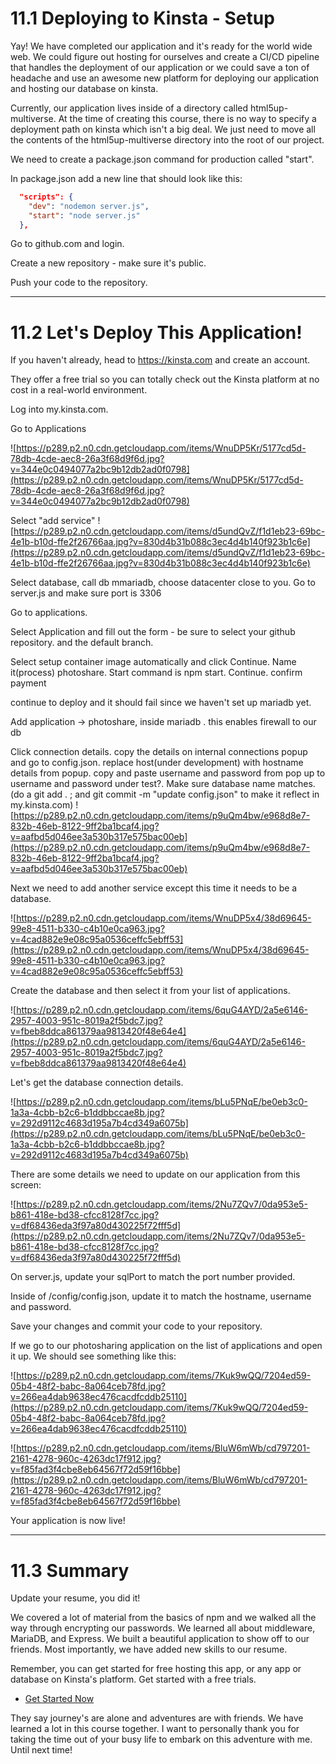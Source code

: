 # 11.1 Deploying to Kinsta - Setup

Yay! We have completed our application and it's ready for the world wide web. We could figure out hosting for ourselves and create a CI/CD pipeline that handles the deployment of our application or we could save a ton of headache and use an awesome new platform for deploying our application and hosting our database on kinsta.

Currently, our application lives inside of a directory called html5up-multiverse. At the time of creating this course, there is no way to specify a deployment path on kinsta which isn't a big deal. We just need to move all the contents of the html5up-multiverse directory into the root of our project. 

We need to create a package.json command for production called "start".

In package.json add a new line that should look like this:

```json
  "scripts": {
    "dev": "nodemon server.js",
    "start": "node server.js"
  },

```

Go to github.com and login.

Create a new repository - make sure it's public. 

Push your code to the repository.

---

# 11.2 Let's Deploy This Application!

If you haven't already, head to https://kinsta.com and create an account.

They offer a free trial so you can totally check out the Kinsta platform at no cost in a real-world environment.

Log into my.kinsta.com.

Go to Applications

![https://p289.p2.n0.cdn.getcloudapp.com/items/WnuDP5Kr/5177cd5d-78db-4cde-aec8-26a3f68d9f6d.jpg?v=344e0c0494077a2bc9b12db2ad0f0798](https://p289.p2.n0.cdn.getcloudapp.com/items/WnuDP5Kr/5177cd5d-78db-4cde-aec8-26a3f68d9f6d.jpg?v=344e0c0494077a2bc9b12db2ad0f0798)

Select "add service"
![https://p289.p2.n0.cdn.getcloudapp.com/items/d5undQvZ/f1d1eb23-69bc-4e1b-b10d-ffe2f26766aa.jpg?v=830d4b31b088c3ec4d4b140f923b1c6e](https://p289.p2.n0.cdn.getcloudapp.com/items/d5undQvZ/f1d1eb23-69bc-4e1b-b10d-ffe2f26766aa.jpg?v=830d4b31b088c3ec4d4b140f923b1c6e)

Select database, call db mmariadb, choose datacenter close to you. 
Go to server.js and make sure port is 3306

Go to applications.

Select Application and fill out the form - be sure to select your github repository. and the default branch.

Select setup container image automatically and click Continue. Name it(process) photoshare. Start command is npm start. Continue. confirm payment

continue to deploy and it should fail since we haven't set up mariadb yet.

Add application -> photoshare, inside mariadb . this enables firewall to our db

Click connection details. copy the details on internal connections popup and go to config.json. replace host(under development) with hostname details from popup. copy and paste username and password from pop up to username and password under test?. 
Make sure database name matches. (do a git add . ; and git commit -m "update config.json" to make it reflect in my.kinsta.com)
![https://p289.p2.n0.cdn.getcloudapp.com/items/p9uQm4bw/e968d8e7-832b-46eb-8122-9ff2ba1bcaf4.jpg?v=aafbd5d046ee3a530b317e575bac00eb](https://p289.p2.n0.cdn.getcloudapp.com/items/p9uQm4bw/e968d8e7-832b-46eb-8122-9ff2ba1bcaf4.jpg?v=aafbd5d046ee3a530b317e575bac00eb)

Next we need to add another service except this time it needs to be a database.

![https://p289.p2.n0.cdn.getcloudapp.com/items/WnuDP5x4/38d69645-99e8-4511-b330-c4b10e0ca963.jpg?v=4cad882e9e08c95a0536ceffc5ebff53](https://p289.p2.n0.cdn.getcloudapp.com/items/WnuDP5x4/38d69645-99e8-4511-b330-c4b10e0ca963.jpg?v=4cad882e9e08c95a0536ceffc5ebff53)

Create the database and then select it from your list of applications.

![https://p289.p2.n0.cdn.getcloudapp.com/items/6quG4AYD/2a5e6146-2957-4003-951c-8019a2f5bdc7.jpg?v=fbeb8ddca861379aa9813420f48e64e4](https://p289.p2.n0.cdn.getcloudapp.com/items/6quG4AYD/2a5e6146-2957-4003-951c-8019a2f5bdc7.jpg?v=fbeb8ddca861379aa9813420f48e64e4)

Let's get the database connection details.

![https://p289.p2.n0.cdn.getcloudapp.com/items/bLu5PNqE/be0eb3c0-1a3a-4cbb-b2c6-b1ddbbccae8b.jpg?v=292d9112c4683d195a7b4cd349a6075b](https://p289.p2.n0.cdn.getcloudapp.com/items/bLu5PNqE/be0eb3c0-1a3a-4cbb-b2c6-b1ddbbccae8b.jpg?v=292d9112c4683d195a7b4cd349a6075b)

There are some details we need to update on our application from this screen:

![https://p289.p2.n0.cdn.getcloudapp.com/items/2Nu7ZQv7/0da953e5-b861-418e-bd38-cfcc8128f7cc.jpg?v=df68436eda3f97a80d430225f72fff5d](https://p289.p2.n0.cdn.getcloudapp.com/items/2Nu7ZQv7/0da953e5-b861-418e-bd38-cfcc8128f7cc.jpg?v=df68436eda3f97a80d430225f72fff5d)

On server.js, update your sqlPort to match the port number provided.

Inside of /config/config.json, update it to match the hostname, username and password.

Save your changes and commit your code to your repository. 

If we go to our photosharing application on the list of applications and open it up. We should see something like this:

![https://p289.p2.n0.cdn.getcloudapp.com/items/7Kuk9wQQ/7204ed59-05b4-48f2-babc-8a064ceb78fd.jpg?v=266ea4dab9638ec476cacdfcddb25110](https://p289.p2.n0.cdn.getcloudapp.com/items/7Kuk9wQQ/7204ed59-05b4-48f2-babc-8a064ceb78fd.jpg?v=266ea4dab9638ec476cacdfcddb25110)

![https://p289.p2.n0.cdn.getcloudapp.com/items/BluW6mWb/cd797201-2161-4278-960c-4263dc17f912.jpg?v=f85fad3f4cbe8eb64567f72d59f16bbe](https://p289.p2.n0.cdn.getcloudapp.com/items/BluW6mWb/cd797201-2161-4278-960c-4263dc17f912.jpg?v=f85fad3f4cbe8eb64567f72d59f16bbe)

Your application is now live!

---

# 11.3 Summary

Update your resume, you did it! 

We covered a lot of material from the basics of npm and we walked all the way through encrypting our passwords. We learned all about middleware, MariaDB, and Express. We built a beautiful application to show off to our friends. Most importantly, we have added new skills to our resume.

Remember, you can get started for free hosting this app, or any app or database on Kinsta's platform. Get started with a free trials.

- [Get Started Now](https://kinsta.com/signup/?product_type=app-db)

They say journey's are alone and adventures are with friends. We have learned a lot in this course together. I want to personally thank you for taking the time out of your busy life to embark on this adventure with me. Until next time!
